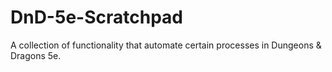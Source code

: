 # DnD-5e-Scratchpad
 A collection of functionality that automate certain processes in Dungeons & Dragons 5e.
